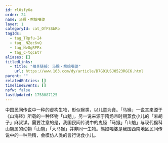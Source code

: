 ```yaml
---
id: rl0sfy6a
order: 24
name: 马猴・熊娘噶婆
layer: 1
categoryId: cat_OfFSSbRb
tagIds:
  - tag_TRpfu-I4
  - tag__NZec6vQ
  - tag_NvOgRPPx
  - tag_C-tqCEt7
aliases: []
titledLinks:
  - title: "相关链接: 马猴・熊娘噶婆"
    url: https://www.163.com/dy/article/D7G01USJ0523RGC6.html
parent: ""
relatedEntries: []
timelineEvents: []
nsfw: false
lastUpdated: 1758087125
---
```


中国民间传说中一种的虚构生物，形似猴类，以儿童为食。「马猴」一说其来源于《山海经》所载的一种怪物「山魈」，另一说来源于隋炀帝时期蒸食小儿的「麻胡子」麻叔谋。需要注意的是，我国民间传说中的鬼怪「马猴」「山魈」与现代猴科山魈属的动物「山魈」「大马猴」并非同一生物。熊娘嘎婆是我国西南地区民间传说中的一种熊精，会模仿人类的言行诱食小儿。
